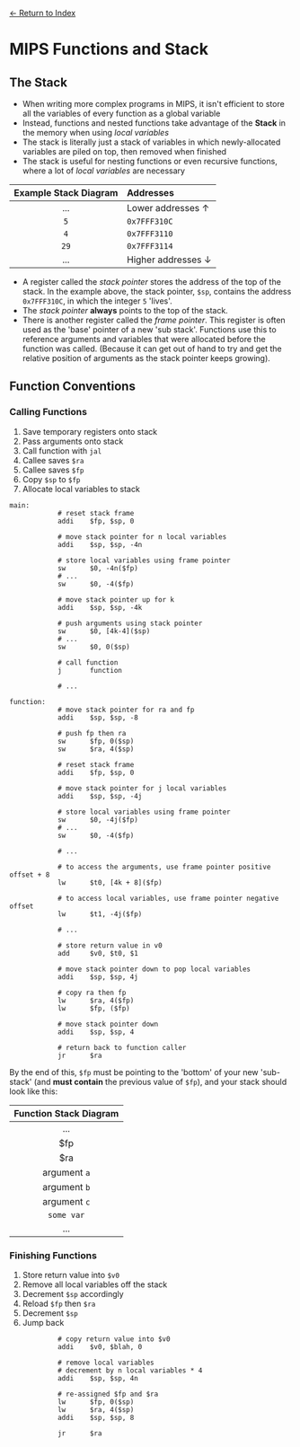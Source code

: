 [← Return to Index](https://github.com/cjmlgrto/fit2085-notes/)

# MIPS Functions and Stack

## The Stack
- When writing more complex programs in MIPS, it isn't efficient to store all the variables of every function as a global variable
- Instead, functions and nested functions take advantage of the **Stack** in the memory when using _local variables_
- The stack is literally just a stack of variables in which newly-allocated variables are piled on top, then removed when finished
- The stack is useful for nesting functions or even recursive functions, where a lot of _local variables_ are necessary

| Example Stack Diagram | Addresses |
|:--:           | :--- |
|  ...           | Lower addresses ↑  |
| `5`   | `0x7FFF310C` |
| `4`   | `0x7FFF3110` |
| `29`  | `0x7FFF3114` |
| ... | Higher addresses ↓ |

- A register called the _stack pointer_ stores the address of the top of the stack. In the example above, the stack pointer, `$sp`, contains the address `0x7FFF310C`, in which the integer `5` 'lives'.
- The _stack pointer_ **always** points to the top of the stack.
- There is another register called the _frame pointer_. This register is often used as the 'base' pointer of a new 'sub stack'. Functions use this to reference arguments and variables that were allocated before the function was called. (Because it can get out of hand to try and get the relative position of arguments as the stack pointer keeps growing).

## Function Conventions

### Calling Functions
1. Save temporary registers onto stack
2. Pass arguments onto stack
3. Call function with `jal`
4. Callee saves `$ra`
5. Callee saves `$fp`
6. Copy `$sp` to `$fp`
7. Allocate local variables to stack

```assembly
main:		
			# reset stack frame
			addi 	$fp, $sp, 0
			
			# move stack pointer for n local variables
			addi 	$sp, $sp, -4n

			# store local variables using frame pointer
			sw 		$0, -4n($fp)
			# ...
			sw		$0, -4($fp)

			# move stack pointer up for k
			addi	$sp, $sp, -4k

			# push arguments using stack pointer
			sw		$0, [4k-4]($sp)
			# ...
			sw 		$0, 0($sp)

			# call function
			j 		function

			# ...

function:
			# move stack pointer for ra and fp
			addi	$sp, $sp, -8

			# push fp then ra
			sw		$fp, 0($sp)
			sw		$ra, 4($sp)

			# reset stack frame
			addi	$fp, $sp, 0

			# move stack pointer for j local variables
			addi 	$sp, $sp, -4j

			# store local variables using frame pointer
			sw 		$0, -4j($fp)
			# ...
			sw		$0, -4($fp)

			# ...

			# to access the arguments, use frame pointer positive offset + 8
			lw		$t0, [4k + 8]($fp)

			# to access local variables, use frame pointer negative offset
			lw		$t1, -4j($fp)

			# ...

			# store return value in v0
			add		$v0, $t0, $1

			# move stack pointer down to pop local variables
			addi	$sp, $sp, 4j

			# copy ra then fp
			lw		$ra, 4($fp)
			lw		$fp, ($fp)

			# move stack pointer down
			addi	$sp, $sp, 4

			# return back to function caller
			jr  	$ra
```

By the end of this, `$fp` must be pointing to the 'bottom' of your new 'sub-stack' (and **must contain** the previous value of `$fp`), and your stack should look like this:

| Function Stack Diagram |
|:--:           |
|  ...           |
| $fp   |
| $ra   |
| argument `a`  |
| argument `b` |
| argument `c` |
| `some var` |
| ... |

### Finishing Functions
1. Store return value into `$v0`
2. Remove all local variables off the stack
3. Decrement `$sp` accordingly
4. Reload `$fp` then `$ra`
5. Decrement `$sp`
6. Jump back

```assembly
			# copy return value into $v0
			addi	$v0, $blah, 0
			
			# remove local variables
			# decrement by n local variables * 4
			addi	$sp, $sp, 4n
	
			# re-assigned $fp and $ra
			lw		$fp, 0($sp)
			lw		$ra, 4($sp)
			addi	$sp, $sp, 8
	
			jr		$ra

